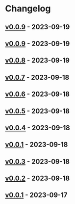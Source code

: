 # Changelog

## [v0.0.9](https://github.com/orangekame3/viff/compare/v0.0.8...v0.0.9) - 2023-09-19

## [v0.0.9](https://github.com/orangekame3/viff/compare/v0.0.8...v0.0.9) - 2023-09-19

## [v0.0.8](https://github.com/orangekame3/viff/compare/v0.0.7...v0.0.8) - 2023-09-19

## [v0.0.7](https://github.com/orangekame3/viff/compare/v0.0.6...v0.0.7) - 2023-09-18

## [v0.0.6](https://github.com/orangekame3/viff/compare/v0.0.5...v0.0.6) - 2023-09-18

## [v0.0.5](https://github.com/orangekame3/viff/compare/v0.0.4...v0.0.5) - 2023-09-18

## [v0.0.4](https://github.com/orangekame3/viff/compare/v0.0.3...v0.0.4) - 2023-09-18

## [v0.0.1](https://github.com/orangekame3/viff/compare/v0.0.3...v0.0.1) - 2023-09-18

## [v0.0.3](https://github.com/orangekame3/viff/compare/v0.0.2...v0.0.3) - 2023-09-18

## [v0.0.2](https://github.com/orangekame3/viff/compare/v0.0.1...v0.0.2) - 2023-09-18

## [v0.0.1](https://github.com/orangekame3/viff/commits/v0.0.1) - 2023-09-17
